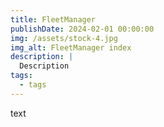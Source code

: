 ```yaml
---
title: FleetManager
publishDate: 2024-02-01 00:00:00
img: /assets/stock-4.jpg
img_alt: FleetManager index
description: |
  Description
tags:
  - tags
---
```


text
